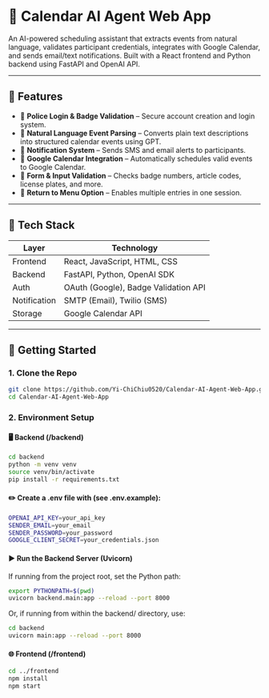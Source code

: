 # 📅 Calendar AI Agent Web App

An AI-powered scheduling assistant that extracts events from natural language, validates participant credentials, integrates with Google Calendar, and sends email/text notifications. Built with a React frontend and Python backend using FastAPI and OpenAI API.

---

## 🧠 Features

- 🔐 **Police Login & Badge Validation** – Secure account creation and login system.
- 📝 **Natural Language Event Parsing** – Converts plain text descriptions into structured calendar events using GPT.
- 📧 **Notification System** – Sends SMS and email alerts to participants.
- 📆 **Google Calendar Integration** – Automatically schedules valid events to Google Calendar.
- 🧪 **Form & Input Validation** – Checks badge numbers, article codes, license plates, and more.
- 🔁 **Return to Menu Option** – Enables multiple entries in one session.

---

## 🧰 Tech Stack

| Layer      | Technology               |
|------------|---------------------------|
| Frontend   | React, JavaScript, HTML, CSS |
| Backend    | FastAPI, Python, OpenAI SDK |
| Auth       | OAuth (Google), Badge Validation API |
| Notification | SMTP (Email), Twilio (SMS) |
| Storage    | Google Calendar API       |

---

## 🚀 Getting Started

### 1. Clone the Repo
```bash
git clone https://github.com/Yi-ChiChiu0520/Calendar-AI-Agent-Web-App.git
cd Calendar-AI-Agent-Web-App
```
### 2. Environment Setup
#### 🖥️ Backend (/backend)
```bash
cd backend
python -m venv venv
source venv/bin/activate
pip install -r requirements.txt
```
#### ✏️  Create a .env file with (see .env.example):
```bash
OPENAI_API_KEY=your_api_key
SENDER_EMAIL=your_email
SENDER_PASSWORD=your_password
GOOGLE_CLIENT_SECRET=your_credentials.json
```

#### ▶️ Run the Backend Server (Uvicorn)
If running from the project root, set the Python path:
```bash
export PYTHONPATH=$(pwd)
uvicorn backend.main:app --reload --port 8000
```
Or, if running from within the backend/ directory, use:
```bash
cd backend
uvicorn main:app --reload --port 8000
```
#### 🌐 Frontend (/frontend)
```bash
cd ../frontend
npm install
npm start
```
